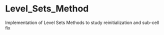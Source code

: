 # Level_Sets_Method
Implementation of Level Sets Methods to study reinitialization and sub-cell fix
